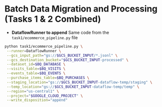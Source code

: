 # Batch Data Migration and Processing (Tasks 1 & 2 Combined)

* **DataflowRunner to append**
Same code from the `task1/ecommerce_pipeline.py` file

```bash
python task1/ecommerce_pipeline.py \
 --runner=DataflowRunner \
 --gcs_input_path="gs://$GCS_BUCKET_INPUT/*.jsonl" \
 --gcs_destination_bucket="$GCS_BUCKET_INPUT-processed" \
 --dataset_id=$BQ_DATABASE \
 --visits_table=$BQ_VISITS \
 --events_table=$BQ_EVENTS \
 --purchase_items_table=$BQ_PURCHASES \
 --staging_location="gs://$GCS_BUCKET_INPUT-dataflow-temp/staging" \
 --temp_location="gs://$GCS_BUCKET_INPUT-dataflow-temp/temp" \
 --region="us-central1" \
 --project="$GOOGLE_CLOUD_PROJECT" \
 --write_disposition="append"
 ```